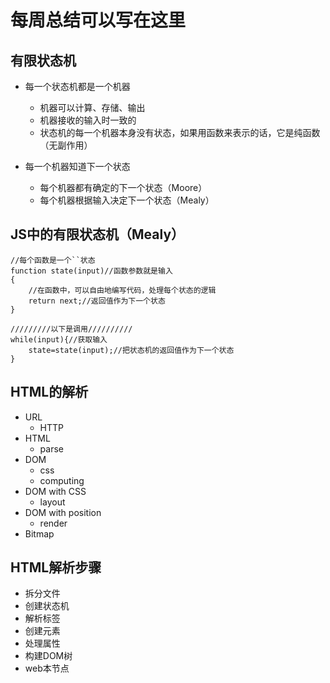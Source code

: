 # 每周总结可以写在这里
## 有限状态机
* 每一个状态机都是一个机器
  - 机器可以计算、存储、输出
  - 机器接收的输入时一致的
  - 状态机的每一个机器本身没有状态，如果用函数来表示的话，它是纯函数（无副作用）
  
* 每一个机器知道下一个状态 
  - 每个机器都有确定的下一个状态（Moore）
  - 每个机器根据输入决定下一个状态（Mealy）

## JS中的有限状态机（Mealy）
```
//每个函数是一个``状态
function state(input)//函数参数就是输入
{
    //在函数中，可以自由地编写代码，处理每个状态的逻辑
    return next;//返回值作为下一个状态
}

/////////以下是调用//////////
while(input){//获取输入
    state=state(input);//把状态机的返回值作为下一个状态
}
```

## HTML的解析
  - URL
    - HTTP
  - HTML
    - parse
  - DOM
    - css
    - computing
  - DOM with CSS
    - layout
  - DOM with position
    - render
  - Bitmap

## HTML解析步骤
- 拆分文件
- 创建状态机
- 解析标签
- 创建元素
- 处理属性
- 构建DOM树
- web本节点